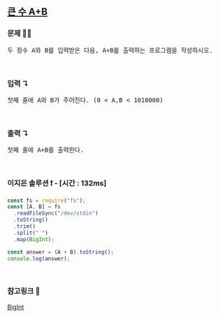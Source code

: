 ## [큰 수 A+B](https://www.acmicpc.net/problem/10757)

### 문제 🤨❔

<pre>두 정수 A와 B를 입력받은 다음, A+B를 출력하는 프로그램을 작성하시오.</pre>

<br>

### 입력 ↴

<pre>첫째 줄에 A와 B가 주어진다. (0 < A,B < 1010000)</pre>

<br>

### 출력 ↴

<pre>첫째 줄에 A+B를 출력한다.</pre>

<br>

### 이지은 솔루션 ❗️ - [시간 : 132ms]

```js
const fs = require("fs");
const [A, B] = fs
  .readFileSync("/dev/stdin")
  .toString()
  .trim()
  .split(" ")
  .map(BigInt);

const answer = (A + B).toString();
console.log(answer);
```

<br>

### 참고링크 🔗

[BigInt](https://developer.mozilla.org/ko/docs/Web/JavaScript/Reference/Global_Objects/BigInt)
